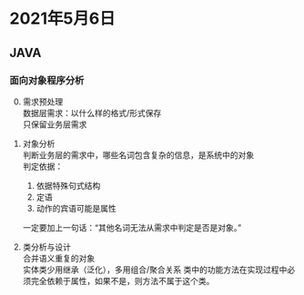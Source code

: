 # 2021年5月6日

## JAVA

### 面向对象程序分析

0. 需求预处理  
   数据层需求：以什么样的格式/形式保存  
   只保留业务层需求

1. 对象分析  
   判断业务层的需求中，哪些名词包含复杂的信息，是系统中的对象  
   判定依据：

   1. 依据特殊句式结构
   2. 定语
   3. 动作的宾语可能是属性

   一定要加上一句话：“其他名词无法从需求中判定是否是对象。”

2. 类分析与设计  
   合并语义重复的对象  
   实体类少用继承（泛化），多用组合/聚合关系
   类中的功能方法在实现过程中必须完全依赖于属性，如果不是，则方法不属于这个类。